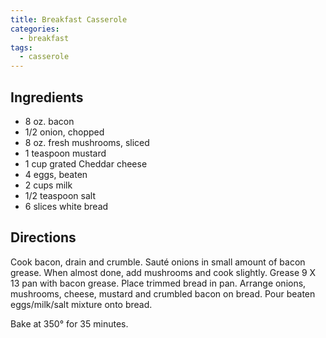 ```yaml
---
title: Breakfast Casserole
categories:
  - breakfast
tags:
  - casserole
---
```


## Ingredients

- 8 oz. bacon
- 1/2 onion, chopped
- 8 oz. fresh mushrooms, sliced
- 1 teaspoon mustard
- 1 cup grated Cheddar cheese
- 4 eggs, beaten
- 2 cups milk
- 1/2 teaspoon salt
- 6 slices white bread

## Directions

Cook bacon, drain and crumble. Sauté onions in small amount of bacon
grease. When almost done, add mushrooms and cook slightly. Grease 9 X
13 pan with bacon grease. Place trimmed bread in pan. Arrange onions,
mushrooms, cheese, mustard and crumbled bacon on bread. Pour beaten
eggs/milk/salt mixture onto bread.

Bake at 350° for 35 minutes.
